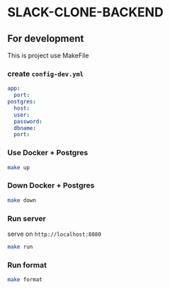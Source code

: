 # SLACK-CLONE-BACKEND

## For development

This is project use MakeFile

### create `config-dev.yml`

```yaml
app:
  port:
postgres:
  host:
  user:
  password:
  dbname:
  port:
```

### Use Docker + Postgres

```sh
make up
```

### Down Docker + Postgres

```sh
make down
```

### Run server

serve on `http://localhost:8080`

```sh
make run
```

### Run format

```sh
make format
```